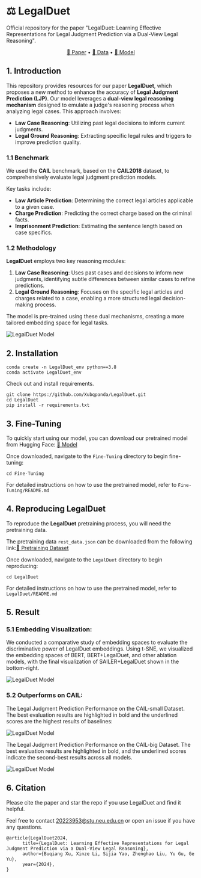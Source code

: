# ⚖️ LegalDuet  
Official repository for the paper "LegalDuet: Learning Effective Representations for Legal Judgment Prediction via a Dual-View Legal Reasoning".

<p align="center">
    <a href="https://arxiv.org/abs/xxxxxx">📜 Paper</a> •
    <a href="http://cail.cipsc.org.cn/task_summit.html?raceID=1&cail_tag=2018">📂 Data</a> •
    <a href="https://huggingface.co/models/LegalDuet">🤗 Model</a>
</p>

## 1. Introduction
This repository provides resources for our paper **LegalDuet**, which proposes a new method to enhance the accuracy of **Legal Judgment Prediction (LJP)**. Our model leverages a **dual-view legal reasoning mechanism** designed to emulate a judge's reasoning process when analyzing legal cases. This approach involves:
- **Law Case Reasoning**: Utilizing past legal decisions to inform current judgments.
- **Legal Ground Reasoning**: Extracting specific legal rules and triggers to improve prediction quality.

### 1.1 Benchmark
We used the **CAIL** benchmark, based on the **CAIL2018** dataset, to comprehensively evaluate legal judgment prediction models. 

Key tasks include:
- **Law Article Prediction**: Determining the correct legal articles applicable to a given case.
- **Charge Prediction**: Predicting the correct charge based on the criminal facts.
- **Imprisonment Prediction**: Estimating the sentence length based on case specifics.

### 1.2 Methodology
**LegalDuet** employs two key reasoning modules:
1. **Law Case Reasoning**: Uses past cases and decisions to inform new judgments, identifying subtle differences between similar cases to refine predictions.
2. **Legal Ground Reasoning**: Focuses on the specific legal articles and charges related to a case, enabling a more structured legal decision-making process.

The model is pre-trained using these dual mechanisms, creating a more tailored embedding space for legal tasks.

![LegalDuet Model](https://github.com/Xubqpanda/LegalDuet/blob/main/LegalDuet/data_and_config/draw/demo.jpg)

## 2. Installation

   ```
   conda create -n LegalDuet_env python==3.8
   conda activate LegalDuet_env
   ```

Check out and install requirements.
   ```
   git clone https://github.com/Xubqpanda/LegalDuet.git
   cd LegalDuet
   pip install -r requirements.txt
   ```

## 3. Fine-Tuning 

To quickly start using our model, you can download our pretrained model from Hugging Face:
<a href="https://huggingface.co/Xubqpanda/LegalDuet">🤗 Model</a>

Once downloaded, navigate to the `Fine-Tuning` directory to begin fine-tuning:
   ```
   cd Fine-Tuning
   ```
For detailed instructions on how to use the pretrained model, refer to `Fine-Tuning/README.md`

## 4. Reproducing LegalDuet

To reproduce the **LegalDuet** pretraining process, you will need the pretraining data.

The pretraining data `rest_data.json` can be downloaded from the following link:<a href="http://cail.cipsc.org.cn/task_summit.html?raceID=1&cail_tag=2018">📂 Pretraining Dataset</a>

Once downloaded, navigate to the `LegalDuet` directory to begin reproducing:
   ```
   cd LegalDuet
   ```
For detailed instructions on how to use the pretrained model, refer to `LegalDuet/README.md`

## 5. Result 

### 5.1 **Embedding Visualization**:

We conducted a comparative study of embedding spaces to evaluate the discriminative power of LegalDuet embeddings. Using t-SNE, we visualized the embedding spaces of BERT, BERT+LegalDuet, and other ablation models, with the final visualization of SAILER+LegalDuet shown in the bottom-right.

![LegalDuet Model](https://github.com/Xubqpanda/LegalDuet/blob/main/LegalDuet/data_and_config/draw/Embedding_Visualization/embedding_visualization_bert_ablation.png)

### 5.2 **Outperforms on CAIL**:

The Legal Judgment Prediction Performance on the CAIL-small Dataset. The best evaluation results are highlighted
in bold and the underlined scores are the highest results of baselines:

![LegalDuet Model](https://github.com/Xubqpanda/LegalDuet/blob/main/LegalDuet/data_and_config/draw/Cail_small_result.png)

The Legal Judgment Prediction Performance on the CAIL-big Dataset. The best evaluation results are highlighted in bold, and the underlined scores indicate the second-best results across all models.

![LegalDuet Model](https://github.com/Xubqpanda/LegalDuet/blob/main/LegalDuet/data_and_config/draw/Cail_big_result.png)

## 6. Citation

Please cite the paper and star the repo if you use LegalDuet and find it helpful.

Feel free to contact 20223953@stu.neu.edu.cn or open an issue if you have any questions.

```
@article{LegalDuet2024,
      title={LegalDuet: Learning Effective Representations for Legal Judgment Prediction via a Dual-View Legal Reasoning}, 
      author={Buqiang Xu, Xinze Li, Sijia Yao, Zhenghao Liu, Yu Gu, Ge Yu},
      year={2024},
}
```